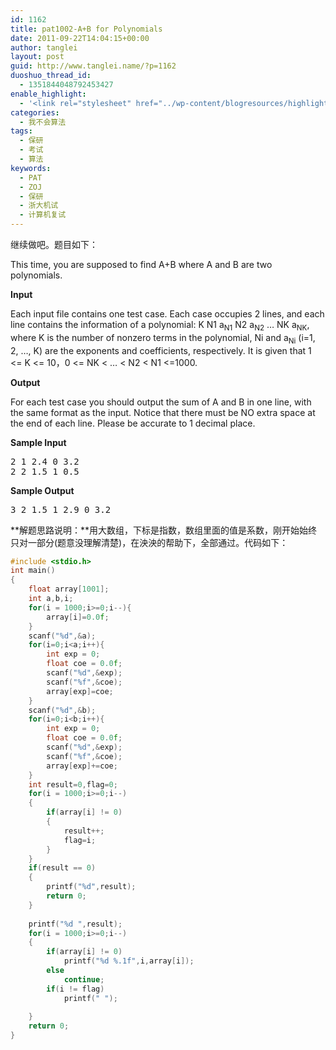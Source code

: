 ```yaml
---
id: 1162
title: pat1002-A+B for Polynomials
date: 2011-09-22T14:04:15+00:00
author: tanglei
layout: post
guid: http://www.tanglei.name/?p=1162
duoshuo_thread_id:
  - 1351844048792453427
enable_highlight:
  - '<link rel="stylesheet" href="../wp-content/blogresources/highlightconfig/highlight.default.min.css"><script src="../wp-content/blogresources/highlightconfig/jquery-2.1.4.min.js"></script><script src="../wp-content/blogresources/highlightconfig/enable_highlight.js"></script>'
categories:
  - 我不会算法
tags: 
  - 保研
  - 考试
  - 算法
keywords:
  - PAT
  - ZOJ
  - 保研
  - 浙大机试
  - 计算机复试
---
```

继续做吧。题目如下：

<div id="problemContent">
  <p>
    This time, you are supposed to find A+B where A and B are two polynomials.
  </p>
  
  <p>
    <strong>Input</strong>
  </p>
  
  <p>
    Each input file contains one test case. Each case occupies 2 lines, and each line contains the information of a polynomial: K N1 a<sub>N1</sub> N2 a<sub>N2</sub> &#8230; NK a<sub>NK</sub>, where K is the number of nonzero terms in the polynomial, Ni and a<sub>Ni</sub> (i=1, 2, &#8230;, K) are the exponents and coefficients, respectively. It is given that 1 <= K <= 10，0 <= NK < &#8230; < N2 < N1 <=1000.
  </p>
  
  <p>
    <strong>Output</strong>
  </p>
  
  <p>
    For each test case you should output the sum of A and B in one line, with the same format as the input. Notice that there must be NO extra space at the end of each line. Please be accurate to 1 decimal place.
  </p>
  
  <p>
    <strong>Sample Input</strong>
  </p>
  
  <pre>2 1 2.4 0 3.2
2 2 1.5 1 0.5</pre>
  
  <p>
    <strong>Sample Output</strong>
  </p>
  
  <pre>3 2 1.5 1 2.9 0 3.2</pre>
</div>

**解题思路说明：**用大数组，下标是指数，数组里面的值是系数，刚开始始终只对一部分(题意没理解清楚)，在泱泱的帮助下，全部通过。代码如下：

```C
#include <stdio.h>
int main()
{
	float array[1001];
	int a,b,i;
	for(i = 1000;i>=0;i--){
		array[i]=0.0f;
	}
	scanf("%d",&a);
	for(i=0;i<a;i++){
		int exp = 0;
		float coe = 0.0f;
		scanf("%d",&exp);
		scanf("%f",&coe);
		array[exp]=coe;
	}
	scanf("%d",&b);
	for(i=0;i<b;i++){
		int exp = 0;
		float coe = 0.0f;
		scanf("%d",&exp);
		scanf("%f",&coe);
		array[exp]+=coe;
	}
	int result=0,flag=0;
	for(i = 1000;i>=0;i--)
	{
		if(array[i] != 0)
		{
			result++;
			flag=i;
		}
	}
	if(result == 0)
	{
		printf("%d",result);
		return 0;
	}
	
	printf("%d ",result);
	for(i = 1000;i>=0;i--)
	{
		if(array[i] != 0)
			printf("%d %.1f",i,array[i]);
		else 
			continue;
		if(i != flag) 
			printf(" ");
		
	}	
	return 0;
}
```

